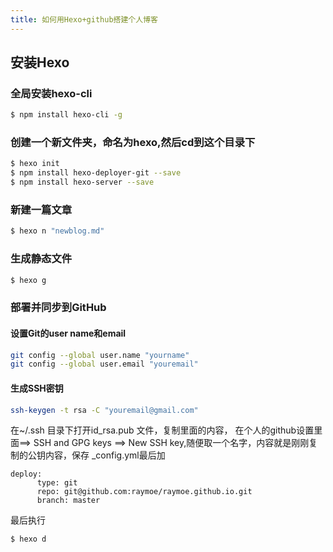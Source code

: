 ```yaml
---
title: 如何用Hexo+github搭建个人博客
---
```

## 安装Hexo

### 全局安装hexo-cli

``` bash
$ npm install hexo-cli -g
```

### 创建一个新文件夹，命名为hexo,然后cd到这个目录下

``` bash
$ hexo init
$ npm install hexo-deployer-git --save
$ npm install hexo-server --save
```


### 新建一篇文章

``` bash
$ hexo n "newblog.md"
```


### 生成静态文件

``` bash
$ hexo g
```
### 部署并同步到GitHub
#### 设置Git的user name和email
``` bash
git config --global user.name "yourname"
git config --global user.email "youremail"
```

#### 生成SSH密钥
``` bash
ssh-keygen -t rsa -C "youremail@gmail.com"
```

在~/.ssh 目录下打开id_rsa.pub 文件，复制里面的内容，
在个人的github设置里面==> SSH and GPG keys ==> New SSH key,随便取一个名字，内容就是刚刚复制的公钥内容，保存
_config.yml最后加
```
deploy:
      type: git
      repo: git@github.com:raymoe/raymoe.github.io.git
      branch: master
```

最后执行

``` bash
$ hexo d
```